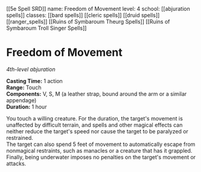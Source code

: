 [[5e Spell SRD]]
name: Freedom of Movement
level: 4
school: [[abjuration spells]]
classes: [[bard spells]]
         [[cleric spells]]
         [[druid spells]]
         [[ranger_spells]]
         [[Ruins of Symbaroum Theurg Spells]]
         [[Ruins of Symbaroum Troll Singer Spells]]

# Freedom of Movement 
_4th-level abjuration_ 

**Casting Time:** 1 action    
**Range:** Touch    
**Components:** V, S, M (a leather strap, bound around the arm or a similar appendage)    
**Duration:** 1 hour 

You touch a willing creature. For the duration, the target's movement is unaffected by difficult terrain, and spells and other magical effects can neither reduce the target's speed nor cause the target to be paralyzed or restrained.    
The target can also spend 5 feet of movement to automatically escape from nonmagical restraints, such as manacles or a creature that has it grappled. Finally, being underwater imposes no penalties on the target's movement or attacks.